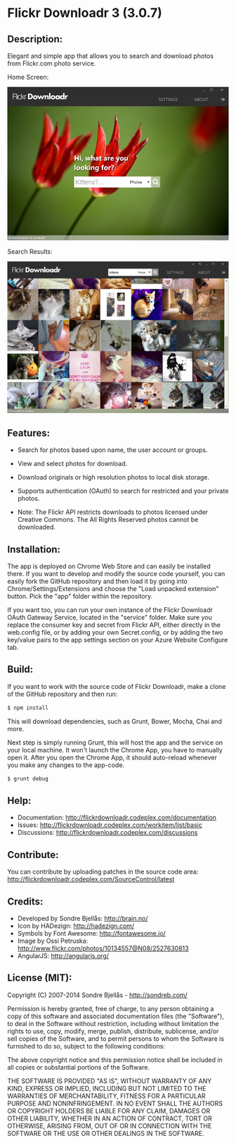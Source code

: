 Flickr Downloadr 3 (3.0.7)
============

## Description:

Elegant and simple app that allows you to search and download
photos from Flickr.com photo service.

Home Screen:

![Version 3 Home Screen](/web/images/Flickr_3_1.jpg?raw=true "Version 3 Home Screen")

Search Results:

![Version 3 Prototype](/web/images/Flickr_3_prototype_1.jpg?raw=true "Version 3 Prototype")

## Features:
- Search for photos based upon name, the user account or groups.
- View and select photos for download.
- Download originals or high resolution photos to local disk storage.
- Supports authentication (OAuth) to search for restricted and your private photos.

- Note: The Flickr API restricts downloads to photos licensed under Creative Commons. The All Rights Reserved photos cannot be downloaded.

## Installation:

The app is deployed on Chrome Web Store and can easily be installed there.
If you want to develop and modify the source code yourself, you can easily fork the GitHub repository
and then load it by going into Chrome/Settings/Extensions and choose the
"Load unpacked extension" button. Pick the "app" folder within the repository.

If you want too, you can run your own instance of the Flickr Downloadr OAuth Gateway Service, located
in the "service" folder. Make sure you replace the consumer key and secret from Flickr API, either
directly in the web.config file, or by adding your own Secret.config, or by adding the two key/value
pairs to the app settings section on your Azure Website Configure tab.

## Build:

If you want to work with the source code of Flickr Downloadr, make a clone of the GitHub repository
and then run:

```sh
$ npm install
```

This will download dependencies, such as Grunt, Bower, Mocha, Chai and more.

Next step is simply running Grunt, this will host the app and the service on
your local machine. It won't launch the Chrome App, you have to manually open
it. After you open the Chrome App, it should auto-reload whenever you make
any changes to the app-code.

```sh
$ grunt debug
```


## Help:

- Documentation: http://flickrdownloadr.codeplex.com/documentation
- Issues: http://flickrdownloadr.codeplex.com/workitem/list/basic
- Discussions: http://flickrdownloadr.codeplex.com/discussions

## Contribute:

You can contribute by uploading patches in the source code area:
http://flickrdownloadr.codeplex.com/SourceControl/latest

## Credits:
- Developed by Sondre Bjellås: http://brain.no/
- Icon by HADezign: http://hadezign.com/
- Symbols by Font Awesome: http://fontawesome.io/
- Image by Ossi Petruska: http://www.flickr.com/photos/10134557@N08/2527630813
- AngularJS: http://angularjs.org/

## License (MIT):

Copyright (C) 2007-2014 Sondre Bjellås - http://sondreb.com/

Permission is hereby granted, free of charge, to any person obtaining
a copy of this software and associated documentation files (the
"Software"), to deal in the Software without restriction, including
without limitation the rights to use, copy, modify, merge, publish,
distribute, sublicense, and/or sell copies of the Software, and to
permit persons to whom the Software is furnished to do so, subject to
the following conditions:

The above copyright notice and this permission notice shall be
included in all copies or substantial portions of the Software.

THE SOFTWARE IS PROVIDED "AS IS", WITHOUT WARRANTY OF ANY KIND,
EXPRESS OR IMPLIED, INCLUDING BUT NOT LIMITED TO THE WARRANTIES OF
MERCHANTABILITY, FITNESS FOR A PARTICULAR PURPOSE AND
NONINFRINGEMENT. IN NO EVENT SHALL THE AUTHORS OR COPYRIGHT HOLDERS BE
LIABLE FOR ANY CLAIM, DAMAGES OR OTHER LIABILITY, WHETHER IN AN ACTION
OF CONTRACT, TORT OR OTHERWISE, ARISING FROM, OUT OF OR IN CONNECTION
WITH THE SOFTWARE OR THE USE OR OTHER DEALINGS IN THE SOFTWARE.
